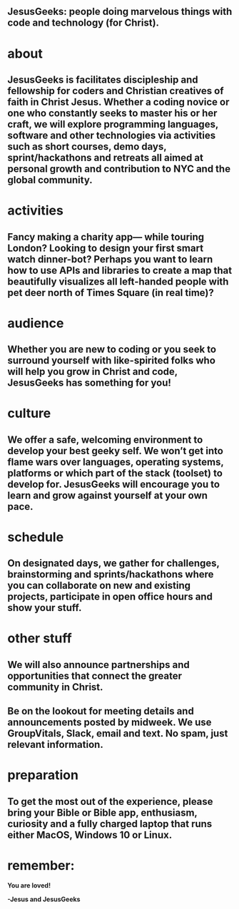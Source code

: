 ## JesusGeeks: people doing marvelous things with code and technology (for Christ). 

# about
## JesusGeeks is facilitates discipleship and fellowship for coders and Christian creatives of faith in Christ Jesus. Whether a coding novice or one who constantly seeks to master his or her craft, we will explore programming languages, software and other technologies via activities such as short courses, demo days, sprint/hackathons and retreats all aimed at personal growth and contribution to NYC and the global community. 

# activities
## Fancy making a charity app— while touring London? Looking to design your first smart watch dinner-bot? Perhaps you want to learn how to use APIs and libraries to create a map that beautifully visualizes all left-handed people with pet deer north of Times Square (in real time)? 

# audience
## Whether you are new to coding or you seek to surround yourself with like-spirited folks who will help you  grow in Christ and code, JesusGeeks has something for you! 

# culture
## We offer a safe, welcoming environment to develop your best geeky self. We won’t get into flame wars over languages, operating systems, platforms or which part of the stack (toolset) to develop for. JesusGeeks will encourage you to learn and grow against yourself at your own pace. 

# schedule
## On designated days, we gather for challenges, brainstorming and sprints/hackathons where you can collaborate on new and existing projects, participate in open office hours and show your stuff. 

# other stuff
## We will also announce partnerships and opportunities that connect the greater community in Christ. 

## Be on the lookout for meeting details and announcements posted by midweek. We use GroupVitals, Slack, email and text. No spam, just relevant information. 

# preparation
## To get the most out of the experience, please bring your Bible or Bible app, enthusiasm, curiosity and a fully charged laptop that runs either MacOS, Windows 10 or Linux.

# remember:
**You are loved!**

**-Jesus and JesusGeeks**
